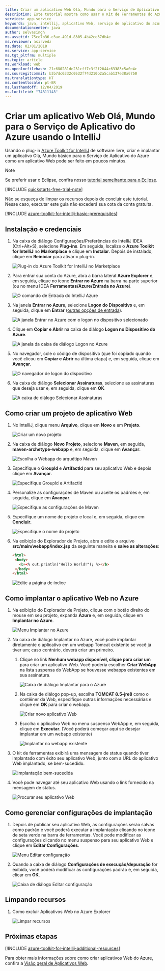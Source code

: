 ```yaml
---
title: Criar um aplicativo Web Olá, Mundo para o Serviço de Aplicativo do Azure usando o IntelliJ
description: Este tutorial mostra como usar o Kit de Ferramentas do Azure para IntelliJ para criar um aplicativo Web Hello World para o Azure.
services: app-service
keywords: java, intellij, aplicativo Web, serviço de aplicativo do azure, olá, mundo, início rápido
documentationcenter: java
author: selvasingh
ms.assetid: 75ce7b36-e3ae-491d-8305-4b42ce37db4e
ms.reviewer: asirveda
ms.date: 02/01/2018
ms.service: app-service
ms.tgt_pltfrm: multiple
ms.topic: article
ms.workload: web
ms.openlocfilehash: 21c680281de231cff7c3f2f2044c63383c5a0e4c
ms.sourcegitcommit: b3b7dc6332c0532f74d210b2a5cab137e38a6750
ms.translationtype: HT
ms.contentlocale: pt-BR
ms.lasthandoff: 12/04/2019
ms.locfileid: "74811148"
---
```

# <a name="create-a-hello-world-web-app-for-azure-app-service-using-intellij"></a>Criar um aplicativo Web Olá, Mundo para o Serviço de Aplicativo do Azure usando o IntelliJ

Usando o plug-in [Azure Toolkit for IntelliJ](https://plugins.jetbrains.com/plugin/8053) de software livre, criar e implantar um aplicativo Olá, Mundo básico para o Serviço de Aplicativo do Azure como um aplicativo Web pode ser feito em poucos minutos.

> [!NOTE]
>
> Se preferir usar o Eclipse, confira nosso [tutorial semelhante para o Eclipse][eclipse-hello-world].
>
>[!INCLUDE [quickstarts-free-trial-note](../includes/quickstarts-free-trial-note.md)]
>
> Não se esqueça de limpar os recursos depois de concluir este tutorial. Nesse caso, executar este guia não excederá sua cota da conta gratuita.
>

[!INCLUDE [azure-toolkit-for-intellij-basic-prerequisites](../includes/azure-toolkit-for-intellij-basic-prerequisites.md)]

## <a name="installation-and-sign-in"></a>Instalação e credenciais

1. Na caixa de diálogo Configurações/Preferências do IntelliJ IDEA (Ctrl+Alt+S), selecione **Plug-ins**. Em seguida, localize o **Azure Toolkit for IntelliJ** no **Marketplace** e clique em **Instalar**. Depois de instalado, clique em **Reiniciar** para ativar o plug-in. 

   ![Plug-in do Azure Toolkit for IntelliJ no Marketplace][marketplace]

2. Para entrar sua conta do Azure, abra a barra lateral **Azure Explorer** e, em seguida, clique no ícone **Entrar no Azure** na barra na parte superior (ou no menu IDEA **Ferramentas/Azure/Entrada no Azure**).

   ![O comando de Entrada do IntelliJ Azure][I01]

3. Na janela **Entrar no Azure**, selecione **Logon do Dispositivo** e, em seguida, clique em **Entrar** ([outras opções de entrada](azure-toolkit-for-intellij-sign-in-instructions.md)).

   ![A janela Entrar no Azure com o logon no dispositivo selecionado][I02]

4. Clique em **Copiar e Abrir** na caixa de diálogo **Logon no Dispositivo do Azure**.

   ![A janela da caixa de diálogo Logon no Azure][I03]

5. No navegador, cole o código de dispositivo (que foi copiado quando você clicou em **Copiar e Abrir** na última etapa) e, em seguida, clique em **Avançar**.

   ![O navegador de logon do dispositivo][I04]

6. Na caixa de diálogo **Selecionar Assinaturas**, selecione as assinaturas que deseja usar e, em seguida, clique em **OK**.

   ![A caixa de diálogo Selecionar Assinaturas][I05]

## <a name="creating-web-app-project"></a>Como criar um projeto de aplicativo Web

1. No IntelliJ, clique menu **Arquivo**, clique em **Novo** e em **Projeto**.

   ![Criar um novo projeto][file-new-project]

2. Na caixa de diálogo **Novo Projeto**, selecione **Maven**, em seguida, **maven-archetype-webapp** e, em seguida, clique em **Avançar**.

   ![Escolha o Webapp do arquétipo Maven][maven-archetype-webapp]

3. Especifique o **GroupId** e **ArtifactId** para seu aplicativo Web e depois clique em **Avançar**.

   ![Especifique GroupId e ArtifactId][groupid-and-artifactid]

4. Personalize as configurações de Maven ou aceite os padrões e, em seguida, clique em **Avançar**.

   ![Especifique as configurações de Maven][maven-options]

5. Especifique um nome de projeto e local e, em seguida, clique em **Concluir**.

   ![Especifique o nome do projeto][project-name]

6. Na exibição do Explorador de Projeto, abra e edite o arquivo **src/main/webapp/index.jsp** da seguinte maneira e **salve as alterações**:

   ```html
   <html>
    <body>
      <b><% out.println("Hello World!"); %></b>
    </body>
   </html>
   ```

   ![Edite a página de índice][edit-index-page]

## <a name="deploying-web-app-to-azure"></a>Como implantar o aplicativo Web no Azure

1. Na exibição do Explorador de Projeto, clique com o botão direito do mouse em seu projeto, expanda **Azure** e, em seguida, clique em **Implantar no Azure**.

   ![Menu Implantar no Azure][deploy-to-azure-menu]

1. Na caixa de diálogo Implantar no Azure, você pode implantar diretamente o aplicativo em um webapp Tomcat existente se você já tiver um; caso contrário, deverá criar um primeiro.
   1. Clique no link **Nenhum webapp disponível, clique para criar um** para criar um aplicativo Web. Você poderia escolher **Criar WebApp** na lista suspensa do WebApp se houvesse webapps existentes em sua assinatura.

      ![Caixa de diálogo Implantar para o Azure][deploy-to-azure-dialog]

   1. Na caixa de diálogo pop-up, escolha **TOMCAT 8.5-jre8** como o contêiner da Web, especifique outras informações necessárias e clique em **OK** para criar o webapp.

      ![Criar novo aplicativo Web][create-new-web-app-dialog]

   1. Escolha o aplicativo Web no menu suspenso WebApp e, em seguida, clique em **Executar**. (Você poderá começar aqui se desejar implantar em um webapp existente)

      ![Implantar no webapp existente][deploy-to-existing-webapp]

1. O kit de ferramentas exibirá uma mensagem de status quando tiver implantado com êxito seu aplicativo Web, junto com a URL do aplicativo Web implantado, se bem-sucedido.

   ![Implantação bem-sucedida][successfully-deployed]

1. Você pode navegar até seu aplicativo Web usando o link fornecido na mensagem de status.

   ![Procurar seu aplicativo Web][browse-web-app]

## <a name="managing-deploy-configurations"></a>Como gerenciar configurações de implantação

1. Depois de publicar seu aplicativo Web, as configurações serão salvas como padrão e você poderá executar a implantação clicando no ícone de seta verde na barra de ferramentas. Você pode modificar as configurações clicando no menu suspenso para seu aplicativo Web e clique em **Editar Configurações**.

   ![Menu Editar configuração][edit-configuration-menu]

1. Quando a caixa de diálogo **Configurações de execução/depuração** for exibida, você poderá modificar as configurações padrão e, em seguida, clicar em **OK**.

   ![Caixa de diálogo Editar configuração][edit-configuration-dialog]

## <a name="cleaning-up-resources"></a>Limpando recursos

1. Como excluir Aplicativos Web no Azure Explorer

     ![Limpar recursos][clean-resources]

## <a name="next-steps"></a>Próximas etapas

[!INCLUDE [azure-toolkit-for-intellij-additional-resources](../includes/azure-toolkit-for-intellij-additional-resources.md)]

Para obter mais informações sobre como criar aplicativos Web do Azure, confira a [Visão geral de Aplicativos Web].

<!-- URL List -->

[Azure Toolkit for IntelliJ]: azure-toolkit-for-intellij.md
[Azure Toolkit for Eclipse]: ../eclipse/azure-toolkit-for-eclipse.md
[eclipse-hello-world]: ../eclipse/azure-toolkit-for-eclipse-create-hello-world-web-app.md
[Visão geral de Aplicativos Web]: /azure/app-service/app-service-web-overview
[Apache Tomcat]: http://tomcat.apache.org/
[Jetty]: http://www.eclipse.org/jetty/
[Legacy Version]: azure-toolkit-for-intellij-create-hello-world-web-app-legacy-version.md
[intelliJ-sign-in-instructions]: azure-toolkit-for-intellij-sign-in-instructions.md

<!-- IMG List -->
[marketplace]:./media/azure-toolkit-for-intellij-create-hello-world-web-app/marketplace.png
[file-new-project]: ./media/azure-toolkit-for-intellij-create-hello-world-web-app/file-new-project.png
[maven-archetype-webapp]: ./media/azure-toolkit-for-intellij-create-hello-world-web-app/maven-archetype-webapp.png
[groupid-and-artifactid]: ./media/azure-toolkit-for-intellij-create-hello-world-web-app/groupid-and-artifactid.png
[maven-options]: ./media/azure-toolkit-for-intellij-create-hello-world-web-app/maven-options.png
[project-name]: ./media/azure-toolkit-for-intellij-create-hello-world-web-app/project-name.png
[open-index-page]: ./media/azure-toolkit-for-intellij-create-hello-world-web-app/open-index-page.png
[edit-index-page]: ./media/azure-toolkit-for-intellij-create-hello-world-web-app/edit-index-page.png
[deploy-to-azure-menu]: ./media/azure-toolkit-for-intellij-create-hello-world-web-app/run-on-web-app-menu.png
[deploy-to-azure-dialog]: ./media/azure-toolkit-for-intellij-create-hello-world-web-app/run-on-web-app-dialog.png
[deploy-to-existing-webapp]: ./media/azure-toolkit-for-intellij-create-hello-world-web-app/deploy-to-existing-webapp.png
[create-new-web-app-dialog]: ./media/azure-toolkit-for-intellij-create-hello-world-web-app/create-new-web-app-dialog.png
[successfully-deployed]: ./media/azure-toolkit-for-intellij-create-hello-world-web-app/successfully-deployed.png
[browse-web-app]: ./media/azure-toolkit-for-intellij-create-hello-world-web-app/browse-web-app.png
[edit-configuration-menu]: ./media/azure-toolkit-for-intellij-create-hello-world-web-app/edit-configuration-menu.png
[edit-configuration-dialog]: ./media/azure-toolkit-for-intellij-create-hello-world-web-app/edit-configuration-dialog.png
[clean-resources]: ./media/azure-toolkit-for-intellij-create-hello-world-web-app/clean-resource.png
[I01]: media/azure-toolkit-for-intellij-sign-in-instructions/I01.png
[I02]: media/azure-toolkit-for-intellij-sign-in-instructions/I02.png
[I03]: media/azure-toolkit-for-intellij-sign-in-instructions/I03.png
[I04]: media/azure-toolkit-for-intellij-sign-in-instructions/I04.png
[I05]: media/azure-toolkit-for-intellij-sign-in-instructions/I05.png
